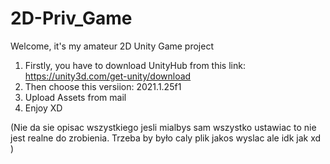 # 2D-Priv_Game

Welcome, it's my amateur 2D Unity Game project

1. Firstly, you have to download UnityHub from this link: https://unity3d.com/get-unity/download
2. Then choose this versiion: 2021.1.25f1
3. Upload Assets from mail
4. Enjoy XD 


(Nie da sie opisac wszystkiego jesli mialbys sam wszystko ustawiac to nie jest realne do zrobienia.
Trzeba by było caly plik jakos wyslac ale idk jak xd )

